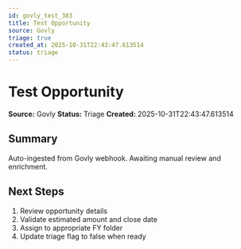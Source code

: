 ```yaml
---
id: govly_test_383
title: Test Opportunity
source: Govly
triage: true
created_at: 2025-10-31T22:43:47.613514
status: triage
---
```


# Test Opportunity

**Source:** Govly
**Status:** Triage
**Created:** 2025-10-31T22:43:47.613514

## Summary

Auto-ingested from Govly webhook. Awaiting manual review and enrichment.

## Next Steps

1. Review opportunity details
2. Validate estimated amount and close date
3. Assign to appropriate FY folder
4. Update triage flag to false when ready
